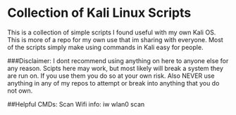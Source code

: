 # Collection of Kali Linux Scripts

This is a collection of simple scripts I found useful with my own Kali OS. This is more of a repo for my own use that im sharing with everyone. Most of the scripts simply make using commands in Kali easy for people.

###Disclaimer: I dont recommend using anything on here to anyone else for any reason. Scipts here may work, but most likely will break a system they are run on. If you use them you do so at your own risk. Also NEVER use anything in any of my repos to attempt or break into anything that you do not own.

##Helpful CMDs:
Scan Wifi info: iw wlan0 scan

